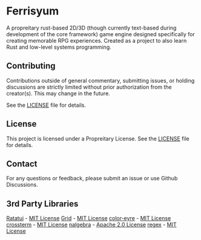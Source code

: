 # Ferrisyum
A propreitary rust-based 2D/3D (though currently text-based during development of the core 
framework) game engine designed specifically for creating memorable RPG experiences. 
Created as a project to also learn Rust and low-level systems programming.

## Contributing

Contributions outside of general commentary, submitting issues, or holding discussions are 
strictly limited without prior authorization from the creator(s). This may change in the future.

See the [LICENSE](LICENSE) file for details.

## License

This project is licensed under a Propreitary License. See the [LICENSE](LICENSE) file for details.

## Contact

For any questions or feedback, please submit an issue or use Github Discussions.

## 3rd Party Libraries

[Ratatui](https://github.com/ratatui/ratatui/) - [MIT License](https://github.com/ratatui/ratatui/blob/main/LICENSE)
[Grid](https://github.com/becheran/grid) - [MIT License](https://github.com/becheran/grid)
[color-eyre](https://crates.io/crates/color-eyre/) - [MIT License](https://choosealicense.com/licenses/mit/)
[crossterm](https://github.com/crossterm-rs/crossterm) - [MIT License](https://github.com/crossterm-rs/crossterm/blob/master/LICENSE)
[nalgebra](https://github.com/dimforge/nalgebra) - [Apache 2.0 License](https://github.com/dimforge/nalgebra?tab=Apache-2.0-1-ov-file#readme)
[regex](https://github.com/rust-lang/regex) - [MIT License](https://github.com/rust-lang/regex/blob/master/LICENSE-MIT)